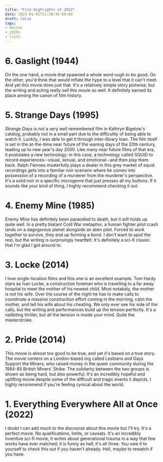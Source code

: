 ```yaml
---
title: "Film Highlights of 2022"
date: 2023-01-01T21:28:36-08:00
draft: false
tags:
- movies
- 2020s
- lists
---
```


# 6. Gaslight (1944)

On the one hand, a movie that spawned a whole word ough to be good.
On the other, you'd think that would inflate the hype to a level that it can't meet.
And yet this movie does just that.
It's a relatively simple story plotwise, but the writing and acting really sell this movie so well.
It definitely earned its place among the canon of film history.

# 5. Strange Days (1995)

_Strange Days_ is not a very well remembered film in Kathryn Bigelow's catalog, probably not in a small part due to the difficultly of being able to watch it.
Luckily, I was able to get it through inter-library loan.
The film itself is set in the at-the-time near future of the waning days of the 20th century, leading up to new year's day 2000.
Like many near future films of that era, it postulates a new technology; in this case, a technology called SQUID to record experiences--visual, senual, and emotional--and then play them back.
Ralph Fiennes msaterfully plays a dealer in this grey market of squid recordings gets into a familiar noir scenario where he comes into possession of a recording of a murderer from the murderer's perspective.
It's a solid noir in a specific microgenre that just presses all my buttons.
If it sounds like your kind of thing, I highly recommend checking it out.

# 4. Enemy Mine (1985)

_Enemy Mine_ has definitely been paraodied to death, but it still holds up quite well.
In a pretty blatant Cold War metaphor, a human fighter pilot crash lands on a dagngerous planet alongside an alien pilot.
Forced to work together to survive, they end up forming a bond.
I don't want to spoil the rest, but the writing is surprisingly heartfelt.
It's definitely a sci-fi classic that I'm glad I got around to.

# 3. Locke (2014)

I love single-location films and this one is an excellent example.
Tom Hardy stars as Ivan Locke, a construction foreman who is travelling to a far away hospital to meet the mother of his newest child.
Most notabaly, the mother is not his wife.
Over the course of the night he has to make calls to coordinate a massive construction effort coming in the morning, calm the mother, and tell his wife about his cheating.
We only ever see his side of the calls, but the writing and performances build up the tension perfectly.
It's a nailbiting thriller, but all the tension is inside your mind.
Quite the masterstroke.

# 2. Pride (2014)

This movie is almost too good to be true, and yet it's based on a true story.
The movie centers on a London-based org called Lesbians and Gays Support the Miners, who raised money in the queer community during the 1984-85 British Miners' Strike.
The solidarity between the two groups is shown as being hard, but also powerful.
It's an incredibly hopeful and uplifting movie despite some of the difficult and tragic events it depicts.
I highly recommend if you're feeling cynical about the world.

# 1. Everything Everywhere All at Once (2022)

I doubt I can add much to the discourse about this movie but I'll try.
It's a perfect movie.
No qualifications, limits, or caveats.
It's an incredibly inventive sci-fi movie; it writes about generational trauma in a way that few works have ever matched; it is funny as hell; it's all three.
You owe it to yourself to check this out if you haven't already.
Hell, maybe to rewatch if you have.
